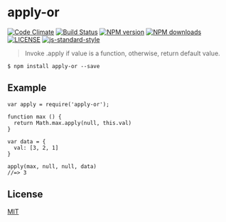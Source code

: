 # apply-or

[![Code Climate](https://codeclimate.com/github/wilmoore/apply-or.js/badges/gpa.svg)](https://codeclimate.com/github/wilmoore/apply-or.js) [![Build Status](http://img.shields.io/travis/wilmoore/apply-or.js.svg)](https://travis-ci.org/wilmoore/apply-or.js) [![NPM version](http://img.shields.io/npm/v/apply-or.svg)](https://www.npmjs.org/package/apply-or) [![NPM downloads](http://img.shields.io/npm/dm/apply-or.svg)](https://www.npmjs.org/package/apply-or) [![LICENSE](http://img.shields.io/npm/l/apply-or.svg)](license) [![js-standard-style](https://img.shields.io/badge/code%20style-standard-brightgreen.svg?style=flat-square)](https://github.com/feross/standard)

> Invoke .apply if value is a function, otherwise, return default value.

    $ npm install apply-or --save

## Example

    var apply = require('apply-or');

    function max () {
      return Math.max.apply(null, this.val)
    }

    var data = {
      val: [3, 2, 1]
    }

    apply(max, null, null, data)
    //=> 3

## License

  [MIT](license)

